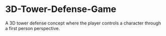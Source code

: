 # 3D-Tower-Defense-Game
A 3D tower defense concept where the player controls a character through a first person perspective.
